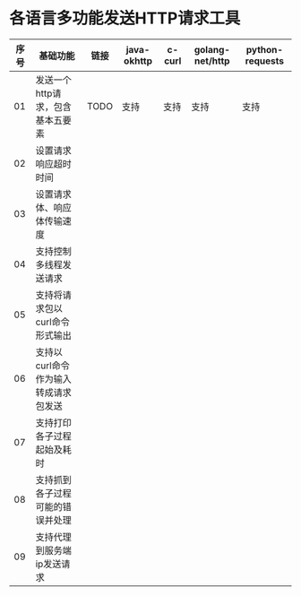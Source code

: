 # 各语言多功能发送HTTP请求工具

|序号|基础功能|链接|java-okhttp|c-curl|golang-net/http|python-requests|
|--|--|--|--|--|--|--|
|01|发送一个http请求，包含基本五要素|TODO|支持|支持|支持|支持|
|02|设置请求响应超时时间||||||
|03|设置请求体、响应体传输速度||||||
|04|支持控制多线程发送请求||||||
|05|支持将请求包以curl命令形式输出||||||
|06|支持以curl命令作为输入转成请求包发送||||||
|07|支持打印各子过程起始及耗时||||||
|08|支持抓到各子过程可能的错误并处理||||||
|09|支持代理到服务端ip发送请求||||||
